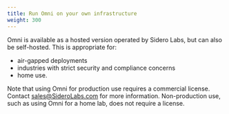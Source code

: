 ```yaml
---
title: Run Omni on your own infrastructure
weight: 300
---
```

Omni is available as a hosted version operated by Sidero Labs, but can also be self-hosted.
This is appropriate for:
- air-gapped deployments
- industries with strict security and compliance concerns
- home use.

Note that using Omni for production use requires a commercial license.
Contact sales@SideroLabs.com for more information.
Non-production use, such as using Omni for a home lab, does not require a license.
